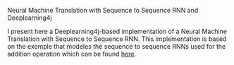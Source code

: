 Neural Machine Translation with Sequence to Sequence RNN and Deeplearning4j

I present here a Deeplearning4j-based implementation of a Neural Machine Translation with Sequence to Sequence RNN. This implementation is based on the exemple that modeles the sequence to sequence RNNs used for the addition operation which can be found [here](https://github.com/eclipse/deeplearning4j-examples/tree/master/dl4j-examples/src/main/java/org/deeplearning4j/examples/recurrent/seq2seq).
